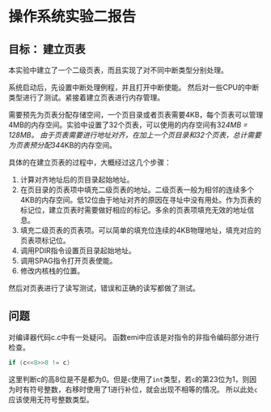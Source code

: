 # 操作系统实验二报告 
## 目标： 建立页表

本实验中建立了一个二级页表，而且实现了对不同中断类型分别处理。

系统启动后，先设置中断处理例程，并且打开中断使能。
然后对一些CPU的中断类型进行了测试。紧接着建立页表进行内存管理。

需要预先为页表分配存储空间，一个页目录或者页表需要4KB，每个页表可以管理4MB的内存空间。实验中设置了32个页表，可以使用的内存空间有32*4MB = 128MB。
由于页表需要进行地址对齐，在加上一个页目录和32个页表，总计需要为页表预分配34*4KB的内存空间。

具体的在建立页表的过程中，大概经过这几个步骤：  
1. 计算对齐地址后的页目录起始地址。  
2. 在页目录的页表项中填充二级页表的地址。二级页表一般为相邻的连续多个4KB的内存空间。低12位由于地址对齐的原因在寻址中没有用处。作为页表的标记位，建立页表时需要做好相应的标记。多余的页表项填充无效的地址信息。  
3. 填充二级页表的页表项。可以简单的填充位连续的4KB物理地址，填充对应的页表项标记位。  
4. 调用PDIR指令设置页目录起始地址。  
5. 调用SPAG指令打开页表使能。  
6. 修改内核栈的位置。  

然后对页表进行了读写测试，错误和正确的读写都做了测试。

## 问题  
对编译器代码c.c中有一处疑问。
函数emi中应该是对指令的非指令编码部分进行检查。  
```c
if (c<<8>>8 != c)
```  
这里判断c的高8位是不是都为0。但是`c`使用了`int`类型，若`c`的第23位为1，则因为时有符号整数，右移时使用了1进行补位，就会出现不相等的情况。
所以此处`c`应该使用无符号整数类型。
